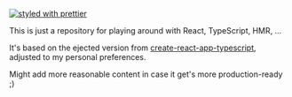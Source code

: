 [![styled with prettier](https://img.shields.io/badge/styled_with-prettier-ff69b4.svg)](https://github.com/prettier/prettier)

This is just a repository for playing around with React, TypeScript, HMR, ...

It's based on the ejected version from [create-react-app-typescript](https://github.com/wmonk/create-react-app-typescript), adjusted to my personal preferences.

Might add more reasonable content in case it get's more production-ready ;)